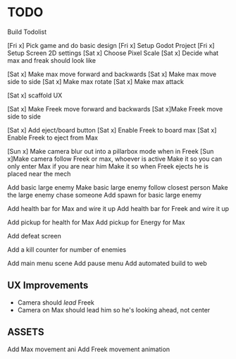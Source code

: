 # TODO

Build Todolist

[Fri x] Pick game and do basic design
[Fri x] Setup Godot Project
[Fri x] Setup Screen 2D settings
[Sat x] Choose Pixel Scale
[Sat x] Decide what max and freak should look like

[Sat x] Make max move forward and backwards
[Sat x] Make max move side to side
[Sat x] Make max rotate
[Sat x] Make max attack

[Sat x] scaffold UX

[Sat x] Make Freek move forward and backwards
[Sat x]Make Freek move side to side

[Sat x] Add eject/board button
[Sat x] Enable Freek to board max
[Sat x] Enable Freek to eject from Max

[Sun x] Make camera blur out into a pillarbox mode when in Freek
[Sun x]Make camera follow Freek or max, whoever is active
Make it so you can only enter Max if you are near him
Make it so when Freek ejects he is placed near the mech

Add basic large enemy
Make basic large enemy follow closest person
Make the large enemy chase someone
Add spawn for basic large enemy

Add health bar for Max and wire it up
Add health bar for Freek and wire it up

Add pickup for health for Max
Add pickup for Energy for Max

Add defeat screen


Add a kill counter for number of enemies

Add main menu scene
Add pause menu
Add automated build to web

## UX Improvements

* Camera should _lead_ Freek
* Camera on Max should lead him so he's looking ahead, not center




## ASSETS

Add Max movement ani
Add Freek movement animation
